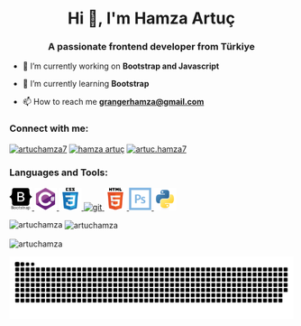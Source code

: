 <h1 align="center">Hi 👋, I'm Hamza Artuç</h1>
<h3 align="center">A passionate frontend developer from Türkiye</h3>

- 🔭 I’m currently working on **Bootstrap and Javascript**

- 🌱 I’m currently learning **Bootstrap**

- 📫 How to reach me **grangerhamza@gmail.com**

<h3 align="left">Connect with me:</h3>
<p align="left">
<a href="https://twitter.com/artuchamza7" target="blank"><img align="center" src="https://raw.githubusercontent.com/rahuldkjain/github-profile-readme-generator/master/src/images/icons/Social/twitter.svg" alt="artuchamza7" height="30" width="40" /></a>
<a href="https://linkedin.com/in/hamza artuç" target="blank"><img align="center" src="https://raw.githubusercontent.com/rahuldkjain/github-profile-readme-generator/master/src/images/icons/Social/linked-in-alt.svg" alt="hamza artuç" height="30" width="40" /></a>
<a href="https://instagram.com/artuc.hamza7" target="blank"><img align="center" src="https://raw.githubusercontent.com/rahuldkjain/github-profile-readme-generator/master/src/images/icons/Social/instagram.svg" alt="artuc.hamza7" height="30" width="40" /></a>
</p>

<h3 align="left">Languages and Tools:</h3>
<p align="left"> <a href="https://getbootstrap.com" target="_blank" rel="noreferrer"> <img src="https://raw.githubusercontent.com/devicons/devicon/master/icons/bootstrap/bootstrap-plain-wordmark.svg" alt="bootstrap" width="40" height="40"/> </a> <a href="https://www.w3schools.com/cs/" target="_blank" rel="noreferrer"> <img src="https://raw.githubusercontent.com/devicons/devicon/master/icons/csharp/csharp-original.svg" alt="csharp" width="40" height="40"/> </a> <a href="https://www.w3schools.com/css/" target="_blank" rel="noreferrer"> <img src="https://raw.githubusercontent.com/devicons/devicon/master/icons/css3/css3-original-wordmark.svg" alt="css3" width="40" height="40"/> </a> <a href="https://git-scm.com/" target="_blank" rel="noreferrer"> <img src="https://www.vectorlogo.zone/logos/git-scm/git-scm-icon.svg" alt="git" width="40" height="40"/> </a> <a href="https://www.w3.org/html/" target="_blank" rel="noreferrer"> <img src="https://raw.githubusercontent.com/devicons/devicon/master/icons/html5/html5-original-wordmark.svg" alt="html5" width="40" height="40"/> </a> <a href="https://www.photoshop.com/en" target="_blank" rel="noreferrer"> <img src="https://raw.githubusercontent.com/devicons/devicon/master/icons/photoshop/photoshop-line.svg" alt="photoshop" width="40" height="40"/> </a> <a href="https://www.python.org" target="_blank" rel="noreferrer"> <img src="https://raw.githubusercontent.com/devicons/devicon/master/icons/python/python-original.svg" alt="python" width="40" height="40"/> </a> </p>

<p><img align="left" src="https://github-readme-stats.vercel.app/api/top-langs?username=artuchamza&show_icons=true&locale=en&layout=compact" alt="artuchamza" /></p>

<p>&nbsp;<img align="center" src="https://github-readme-stats.vercel.app/api?username=artuchamza&show_icons=true&locale=en" alt="artuchamza" /></p>

<p><img align="center" src="https://github-readme-streak-stats.herokuapp.com/?user=artuchamza&" alt="artuchamza" /></p>


<picture>
  <source media="(prefers-color-scheme: dark)" srcset="https://raw.githubusercontent.com/artuchamza/artuchamza/output/github-contribution-grid-snake-dark.svg">
  <source media="(prefers-color-scheme: light)" srcset="https://raw.githubusercontent.com/artuchamza/artuchamza/output/github-contribution-grid-snake.svg">
  <img alt="github contribution grid snake animation" src="https://raw.githubusercontent.com/artuchamza/artuchamza/output/github-contribution-grid-snake.svg">
</picture>
